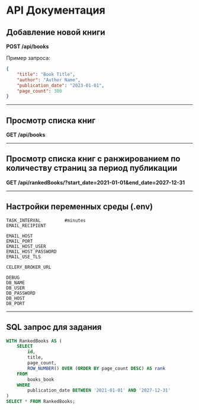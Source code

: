 # API Документация

## Добавление новой книги

**POST /api/books**

Пример запроса:  
```json
{
    "title": "Book Title",
    "author": "Author Name",
    "publication_date": "2023-01-01",
    "page_count": 300
}
```

---

## Просмотр списка книг

**GET /api/books**

---

## Просмотр списка книг с ранжированием по количеству страниц за период публикации

**GET /api/rankedBooks/?start_date=2021-01-01&end_date=2027-12-31**

---

## Настройки переменных среды (.env)

```plaintext
TASK_INTERVAL         #minutes
EMAIL_RECIPIENT

EMAIL_HOST
EMAIL_PORT
EMAIL_HOST_USER
EMAIL_HOST_PASSWORD
EMAIL_USE_TLS

CELERY_BROKER_URL

DEBUG
DB_NAME
DB_USER
DB_PASSWORD
DB_HOST
DB_PORT
```

---

## SQL запрос для задания

```sql
WITH RankedBooks AS (
    SELECT 
        id,
        title,
        page_count,
        ROW_NUMBER() OVER (ORDER BY page_count DESC) AS rank
    FROM 
        books_book
    WHERE 
        publication_date BETWEEN '2021-01-01' AND '2027-12-31'
)
SELECT * FROM RankedBooks;
```
